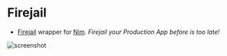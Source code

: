 # Firejail

- [Firejail](https://firejail.wordpress.com/features-3/#namespaces) wrapper for [Nim](https://nim-lang.org/learn.html). _Firejail your Production App before is too late!_

![screenshot](https://source.unsplash.com/-YGdiRcY9Sc/800x402 "FireJails")
